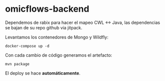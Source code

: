 # omicflows-backend

Dependemos de rabix para hacer el mapeo CWL <-> Java, las dependencias se bajan de su repo github via jitpack.  


Levantamos los contenedores de Mongo y Wildfly:

    docker-compose up -d

Con cada cambio de código generamos el artefacto:

    mvn package 

El deploy se hace **automáticamente**.
